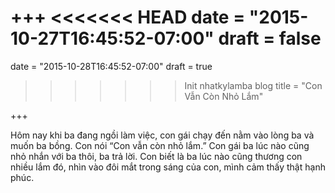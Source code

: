 +++
<<<<<<< HEAD
date = "2015-10-27T16:45:52-07:00"
draft = false
=======
date = "2015-10-28T16:45:52-07:00"
draft = true
>>>>>>> Init nhatkylamba blog
title = "Con Vẫn Còn Nhỏ Lắm"

+++


Hôm nay khi ba đang ngồi làm việc, con gái chạy đến nằm vào lòng ba và muốn ba bồng. Con nói “Con vẫn còn nhỏ lắm.” Con gái ba lúc nào cũng nhỏ nhắn với ba thôi, ba trả lời. Con biết là ba lúc nào cũng thương con nhiều lắm đó, nhìn vào đôi mắt trong sáng của con, mình cảm thấy thật hạnh phúc.


